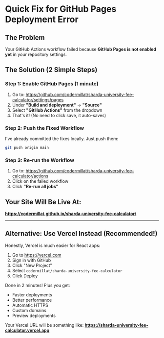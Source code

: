 # Quick Fix for GitHub Pages Deployment Error

## The Problem
Your GitHub Actions workflow failed because **GitHub Pages is not enabled yet** in your repository settings.

## The Solution (2 Simple Steps)

### Step 1: Enable GitHub Pages (1 minute)

1. Go to: https://github.com/codermillat/sharda-university-fee-calculator/settings/pages
2. Under **"Build and deployment"** → **"Source"**
3. Select **"GitHub Actions"** from the dropdown
4. That's it! (No need to click save, it auto-saves)

### Step 2: Push the Fixed Workflow

I've already committed the fixes locally. Just push them:

```bash
git push origin main
```

### Step 3: Re-run the Workflow

1. Go to: https://github.com/codermillat/sharda-university-fee-calculator/actions
2. Click on the failed workflow
3. Click **"Re-run all jobs"**

## Your Site Will Be Live At:
**https://codermillat.github.io/sharda-university-fee-calculator/**

---

## Alternative: Use Vercel Instead (Recommended!)

Honestly, Vercel is much easier for React apps:

1. Go to https://vercel.com
2. Sign in with GitHub
3. Click "New Project"
4. Select `codermillat/sharda-university-fee-calculator`
5. Click Deploy

Done in 2 minutes! Plus you get:
- Faster deployments
- Better performance  
- Automatic HTTPS
- Custom domains
- Preview deployments

Your Vercel URL will be something like:
**https://sharda-university-fee-calculator.vercel.app**

